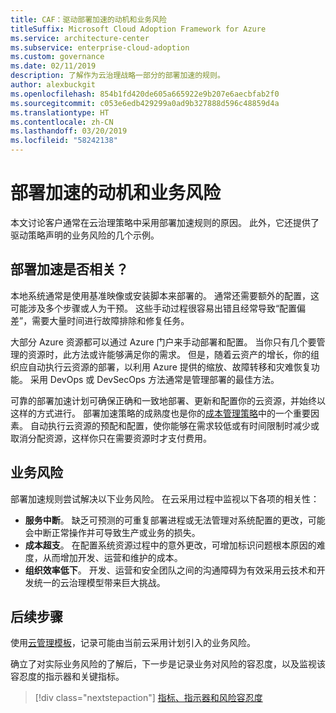 ```yaml
---
title: CAF：驱动部署加速的动机和业务风险
titleSuffix: Microsoft Cloud Adoption Framework for Azure
ms.service: architecture-center
ms.subservice: enterprise-cloud-adoption
ms.custom: governance
ms.date: 02/11/2019
description: 了解作为云治理战略一部分的部署加速的规则。
author: alexbuckgit
ms.openlocfilehash: 854b1fd420de605a665922e9b207e6aecbfab2f0
ms.sourcegitcommit: c053e6edb429299a0ad9b327888d596c48859d4a
ms.translationtype: HT
ms.contentlocale: zh-CN
ms.lasthandoff: 03/20/2019
ms.locfileid: "58242138"
---
```

# <a name="deployment-acceleration-motivations-and-business-risks"></a>部署加速的动机和业务风险

本文讨论客户通常在云治理策略中采用部署加速规则的原因。 此外，它还提供了驱动策略声明的业务风险的几个示例。

<!-- markdownlint-disable MD026 -->

## <a name="is-deployment-acceleration-relevant"></a>部署加速是否相关？

本地系统通常是使用基准映像或安装脚本来部署的。 通常还需要额外的配置，这可能涉及多个步骤或人为干预。 这些手动过程很容易出错且经常导致“配置偏差”，需要大量时间进行故障排除和修复任务。

大部分 Azure 资源都可以通过 Azure 门户来手动部署和配置。 当你只有几个要管理的资源时，此方法或许能够满足你的需求。 但是，随着云资产的增长，你的组织应自动执行云资源的部署，以利用 Azure 提供的缩放、故障转移和灾难恢复功能。 采用 DevOps 或 DevSecOps 方法通常是管理部署的最佳方法。

可靠的部署加速计划可确保正确和一致地部署、更新和配置你的云资源，并始终以这样的方式进行。 部署加速策略的成熟度也是你的[成本管理策略](../cost-management/overview.md)中的一个重要因素。 自动执行云资源的预配和配置，使你能够在需求较低或有时间限制时减少或取消分配资源，这样你只在需要资源时才支付费用。

## <a name="business-risk"></a>业务风险

部署加速规则尝试解决以下业务风险。 在云采用过程中监视以下各项的相关性：

- **服务中断**。 缺乏可预测的可重复部署进程或无法管理对系统配置的更改，可能会中断正常操作并可导致生产或业务的损失。
- **成本超支**。 在配置系统资源过程中的意外更改，可增加标识问题根本原因的难度，从而增加开发、运营和维护的成本。
- **组织效率低下**。 开发、运营和安全团队之间的沟通障碍为有效采用云技术和开发统一的云治理模型带来巨大挑战。

## <a name="next-steps"></a>后续步骤

使用[云管理模板](./template.md)，记录可能由当前云采用计划引入的业务风险。

确立了对实际业务风险的了解后，下一步是记录业务对风险的容忍度，以及监视该容忍度的指示器和关键指标。

> [!div class="nextstepaction"]
> [指标、指示器和风险容忍度](./metrics-tolerance.md)
